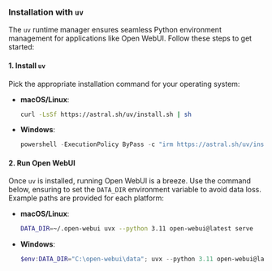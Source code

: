 ### Installation with `uv` 

The `uv` runtime manager ensures seamless Python environment management for applications like Open WebUI. Follow these steps to get started:

#### 1. Install `uv`

Pick the appropriate installation command for your operating system:

- **macOS/Linux**:  
  ```bash
  curl -LsSf https://astral.sh/uv/install.sh | sh
  ```

- **Windows**:  
  ```powershell
  powershell -ExecutionPolicy ByPass -c "irm https://astral.sh/uv/install.ps1 | iex"
  ```

#### 2. Run Open WebUI

Once `uv` is installed, running Open WebUI is a breeze. Use the command below, ensuring to set the `DATA_DIR` environment variable to avoid data loss. Example paths are provided for each platform:

- **macOS/Linux**:  
  ```bash
  DATA_DIR=~/.open-webui uvx --python 3.11 open-webui@latest serve
  ```

- **Windows**:  
  ```powershell
  $env:DATA_DIR="C:\open-webui\data"; uvx --python 3.11 open-webui@latest serve
  ```
